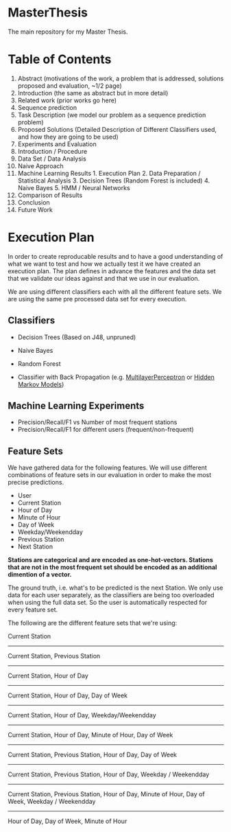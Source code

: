 MasterThesis
============

The main repository for my Master Thesis.

# Table of Contents
1. Abstract (motivations of the work, a problem that is addressed, solutions proposed and evaluation, ~1/2 page)
2. Introduction (the same as abstract but in more detail)
3. Related work (prior works go here)
4. Sequence prediction
  1. Task Description (we model our problem as a sequence prediction problem)
  2. Proposed Solutions (Detailed Description of Different Classifiers used, and how they are going to be used)
5. Experiments and Evaluation
  1. Introduction / Procedure
  2. Data Set / Data Analysis
  3. Naive Approach
  4. Machine Learning Results
    1. Execution Plan
    2. Data Preparation / Statistical Analysis
    3. Decision Trees (Random Forest is included)
    4. Naive Bayes
    5. HMM / Neural Networks
  5. Comparison of Results
6. Conclusion
7. Future Work

# Execution Plan

In order to create reproducable results and to have a good understanding of what we want to test and how we actually test it we have created an execution plan. The plan defines in advance the features and the data set that we validate our ideas against and that we use in our evaluation.

We are using different classifiers each with all the different feature sets. We are using the same pre processed data set for every execution.

## Classifiers

- Decision Trees (Based on J48, unpruned)
- Naive Bayes
- Random Forest

- Classifier with Back Propagation (e.g. [MultilayerPerceptron](http://weka.sourceforge.net/doc.dev/weka/classifiers/functions/MultilayerPerceptron.html) or [Hidden Markov Models](http://www.doc.gold.ac.uk/~mas02mg/software/hmmweka/index.html))

## Machine Learning Experiments
- Precision/Recall/F1 vs Number of most frequent stations
- Precision/Recall/F1 for different users (frequent/non-frequent)

## Feature Sets

We have gathered data for the following features. We will use different combinations of feature sets in our evaluation in order to make the most precise predictions.
- User
- Current Station
- Hour of Day
- Minute of Hour
- Day of Week
- Weekday/Weekendday
- Previous Station
- Next Station

**Stations are categorical and are encoded as one-hot-vectors. Stations that are not in the most frequent set should be encoded as an additional dimention of a vector.**

The ground truth, i.e. what's to be predicted is the next Station. We only use data for each user separately, as the classifiers are being too overloaded when using the full data set. So the user is automatically respected for every feature set.

The following are the different feature sets that we're using:

Current Station

---

Current Station, Previous Station

---

Current Station, Hour of Day

---

Current Station, Hour of Day, Day of Week

---

Current Station, Hour of Day, Weekday/Weekendday

---

Current Station, Hour of Day, Minute of Hour, Day of Week

---

Current Station, Previous Station, Hour of Day, Day of Week

---

Current Station, Previous Station, Hour of Day, Weekday / Weekendday

---

Current Station, Previous Station, Hour of Day, Minute of Hour, Day of Week, Weekday / Weekendday

---

Hour of Day, Day of Week, Minute of Hour
